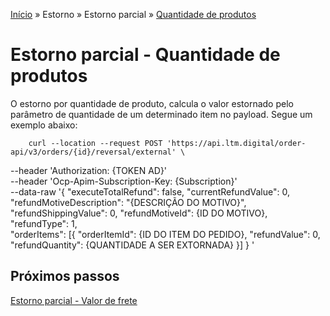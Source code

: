 [Início](/readme.md) &raquo; Estorno &raquo; Estorno parcial &raquo; [Quantidade de produtos](/purchase/product-quatity.md)
# Estorno parcial -  Quantidade de produtos
O estorno por quantidade de produto, calcula o valor estornado pelo parâmetro de quantidade de um determinado item no payload.
	Segue um exemplo abaixo:

		curl --location --request POST 'https://api.ltm.digital/order-api/v3/orders/{id}/reversal/external' \
--header 'Authorization: {TOKEN AD}' \
--header 'Ocp-Apim-Subscription-Key: {Subscription}' \
--data-raw '{
  "executeTotalRefund": false,
  "currentRefundValue": 0,
  "refundMotiveDescription": "{DESCRIÇÃO DO MOTIVO}",
  "refundShippingValue": 0,
  "refundMotiveId": {ID DO MOTIVO},
  "refundType": 1,	
  "orderItems": [{
      "orderItemId": {ID DO ITEM DO PEDIDO},
      "refundValue": 0,
      "refundQuantity": {QUANTIDADE A SER EXTORNADA}
    }]
}	'

## Próximos passos

[Estorno parcial - Valor de frete](/reversal/shipping-value.md)
